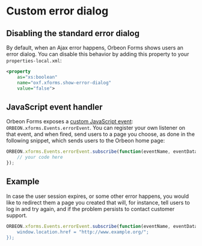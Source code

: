 # Custom error dialog

<!-- toc -->

## Disabling the standard error dialog

By default, when an Ajax error happens, Orbeon Forms shows users an error dialog. You can disable this behavior by adding this property to your `properties-local.xml`:

```xml
<property
    as="xs:boolean"
    name="oxf.xforms.show-error-dialog"
    value="false">
```

## JavaScript event handler

Orbeon Forms exposes a [custom JavaScript event](http://developer.yahoo.com/yui/event/#customevent): `ORBEON.xforms.Events.errorEvent`. You can register your own listener on that event, and when fired, send users to a page you choose, as done in the following snippet, which sends users to the Orbeon home page:

```javascript
ORBEON.xforms.Events.errorEvent.subscribe(function(eventName, eventData) {
    // your code here
});
```

## Example

In case the user session expires, or some other error happens, you would like to redirect them a page you created that will, for instance, tell users to log in and try again, and if the problem persists to contact customer support.

```javascript
ORBEON.xforms.Events.errorEvent.subscribe(function(eventName, eventData) {`  
    window.location.href = "http://www.example.org/";
});
```
